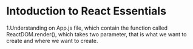 # Intoduction to React Essentials

1.Understanding on App.js file, which contain the function called ReactDOM.render(), which takes two parameter, that is what we want to create and where we want to create.
